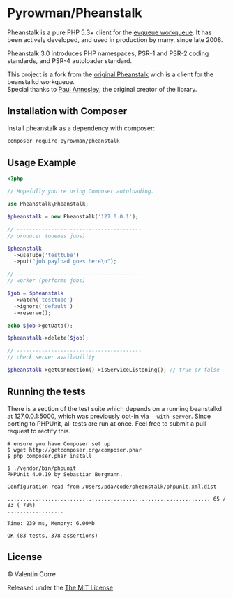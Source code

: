 Pyrowman/Pheanstalk
==========


Pheanstalk is a pure PHP 5.3+ client for the [evqueue workqueue][1].  It has
been actively developed, and used in production by many, since late 2008.

Pheanstalk 3.0 introduces PHP namespaces, PSR-1 and PSR-2 coding standards,
and PSR-4 autoloader standard.

This project is a fork from the [original Pheanstalk][3] wich is a client for the beanstalkd workqueue.  
Special thanks to [Paul Annesley][2]; the original creator of the library.

  [1]: https://github.com/coldsource/evqueue-core
  [2]: http://paul.annesley.cc/
  [3]: https://github.com/pheanstalk/pheanstalk

Installation with Composer
-------------

Install pheanstalk as a dependency with composer:

```bash
composer require pyrowman/pheanstalk
```


Usage Example
-------------

```php
<?php

// Hopefully you're using Composer autoloading.

use Pheanstalk\Pheanstalk;

$pheanstalk = new Pheanstalk('127.0.0.1');

// ----------------------------------------
// producer (queues jobs)

$pheanstalk
  ->useTube('testtube')
  ->put("job payload goes here\n");

// ----------------------------------------
// worker (performs jobs)

$job = $pheanstalk
  ->watch('testtube')
  ->ignore('default')
  ->reserve();

echo $job->getData();

$pheanstalk->delete($job);

// ----------------------------------------
// check server availability

$pheanstalk->getConnection()->isServiceListening(); // true or false

```


Running the tests
-----------------

There is a section of the test suite which depends on a running beanstalkd
at 127.0.0.1:5000, which was previously opt-in via `--with-server`.
Since porting to PHPUnit, all tests are run at once. Feel free to submit
a pull request to rectify this.

```
# ensure you have Composer set up
$ wget http://getcomposer.org/composer.phar
$ php composer.phar install

$ ./vendor/bin/phpunit
PHPUnit 4.0.19 by Sebastian Bergmann.

Configuration read from /Users/pda/code/pheanstalk/phpunit.xml.dist

................................................................. 65 / 83 ( 78%)
..................

Time: 239 ms, Memory: 6.00Mb

OK (83 tests, 378 assertions)
```

License
-------

© Valentin Corre

Released under the [The MIT License](http://www.opensource.org/licenses/mit-license.php)
